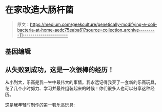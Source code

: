 # 在家改造大肠杆菌

> 原文：<https://medium.com/geekculture/genetically-modifying-e-coli-bacteria-at-home-aedc75eaba61?source=collection_archive---------11----------------------->

## 基因编辑

## 从失败到成功，这是一次很棒的经历！

从小到大，乐高是我一生中最伟大的事情。我永远记得我买了一套新的乐高玩具，花了几个小时努力、学习并最终组装起来的时候！你们很多人也可以分享这种经历。

这是我年轻时制作的第一套乐高玩具: